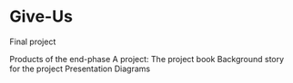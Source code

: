 # Give-Us
Final project 

Products of the end-phase A project:
  The project book
  Background story for the project
  Presentation
  Diagrams
